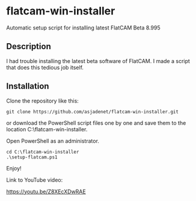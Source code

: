 # flatcam-win-installer
Automatic setup script for installing latest FlatCAM Beta 8.995

## Description

I had trouble installing the latest beta software of FlatCAM. I made a script that does this tedious job itself.

## Installation

Clone the repository like this:

	git clone https://github.com/asjadenet/flatcam-win-installer.git

or download the PowerShell script files one by one and save them to the location C:\flatcam-win-installer.

Open PowerShell as an administrator.

	cd C:\flatcam-win-installer
	.\setup-flatcam.ps1
	
Enjoy!

Link to YouTube video:

<https://youtu.be/Z8XEcXDwRAE>
